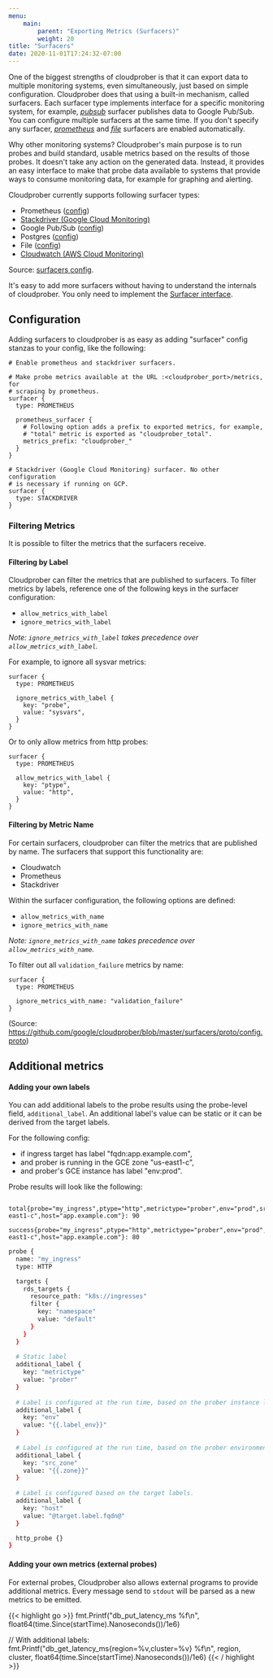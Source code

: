 ```yaml
---
menu:
    main:
        parent: "Exporting Metrics (Surfacers)"
        weight: 20
title: "Surfacers"
date: 2020-11-01T17:24:32-07:00
---
```

One of the biggest strengths of cloudprober is that it can export data to multiple monitoring systems, even simultaneously, just based on simple configuration. Cloudprober does that using a built-in mechanism, called surfacers. Each surfacer type implements interface for a specific monitoring system, for example, [_pubsub_](https://github.com/google/cloudprober/blob/master/surfacers/prometheus/proto/config.proto) surfacer publishes data to Google Pub/Sub. You can configure multiple surfacers at the same time. If you don't specify any surfacer, [_prometheus_](https://github.com/google/cloudprober/blob/master/surfacers/prometheus/proto/config.proto) and [_file_](https://github.com/google/cloudprober/blob/master/surfacers/file/proto/config.proto) surfacers are enabled automatically.

Why other monitoring systems? Cloudprober's main purpose is to run probes and build standard, usable metrics based on the results of those probes. It doesn't take any action on the generated data. Instead, it provides an easy interface to make that probe data available to systems that provide ways to consume monitoring data, for example for graphing and alerting.

Cloudprober currently supports following surfacer types:

* Prometheus ([config](https://github.com/google/cloudprober/blob/master/surfacers/prometheus/proto/config.proto))
* [Stackdriver (Google Cloud Monitoring)](/surfacers/stackdriver)
* Google Pub/Sub ([config](https://github.com/google/cloudprober/blob/master/surfacers/pubsub/proto/config.proto))
* Postgres ([config](https://github.com/google/cloudprober/blob/master/surfacers/postgres/proto/config.proto))
* File ([config](https://github.com/google/cloudprober/blob/master/surfacers/file/proto/config.proto))
* [Cloudwatch (AWS Cloud Monitoring)](/surfacers/cloudwatch)

Source: [surfacers config](https://github.com/google/cloudprober/blob/7bc30b62e42f3fe4e8a2fb8cd0e87ea18b73aeb8/surfacers/proto/config.proto#L14).

It's easy to add more surfacers without having to understand the internals of cloudprober. You only need to implement the [Surfacer interface](https://github.com/google/cloudprober/blob/7bc30b62e42f3fe4e8a2fb8cd0e87ea18b73aeb8/surfacers/surfacers.go#L87).

## Configuration

Adding surfacers to cloudprober is as easy as adding "surfacer" config stanzas to your config, like the following:

```shell
# Enable prometheus and stackdriver surfacers.

# Make probe metrics available at the URL :<cloudprober_port>/metrics, for
# scraping by prometheus.
surfacer {
  type: PROMETHEUS

  prometheus_surfacer {
    # Following option adds a prefix to exported metrics, for example,
    # "total" metric is exported as "cloudprober_total".
    metrics_prefix: "cloudprober_"
  }
}

# Stackdriver (Google Cloud Monitoring) surfacer. No other configuration
# is necessary if running on GCP.
surfacer {
  type: STACKDRIVER
}
```

### Filtering Metrics

It is possible to filter the metrics that the surfacers receive.

#### Filtering by Label

Cloudprober can filter the metrics that are published to surfacers. To filter metrics by labels, reference one of the following keys in the surfacer configuration:

- `allow_metrics_with_label`
- `ignore_metrics_with_label`

_Note: `ignore_metrics_with_label` takes precedence over `allow_metrics_with_label`._

For example, to ignore all sysvar metrics:

```
surfacer {
  type: PROMETHEUS

  ignore_metrics_with_label {
    key: "probe",
    value: "sysvars",
  }
}
```
Or to only allow metrics from http probes:

```
surfacer {
  type: PROMETHEUS

  allow_metrics_with_label {
    key: "ptype",
    value: "http",
  }
}
```

#### Filtering by Metric Name

For certain surfacers, cloudprober can filter the metrics that are published by name. The surfacers that support this functionality are:

- Cloudwatch
- Prometheus
- Stackdriver

Within the surfacer configuration, the following options are defined:

- `allow_metrics_with_name`
- `ignore_metrics_with_name`

_Note: `ignore_metrics_with_name` takes precedence over `allow_metrics_with_name`._

To filter out all `validation_failure` metrics by name:

```
surfacer {
  type: PROMETHEUS

  ignore_metrics_with_name: "validation_failure"
}
```
(Source: https://github.com/google/cloudprober/blob/master/surfacers/proto/config.proto)

## Additional metrics
#### Adding your own labels

 You can add additional labels to the probe results using the probe-level field, `additional_label`. An additional label's value can be static or it can be derived from the target labels.
 
For the following config:
   * if ingress target has label "fqdn:app.example.com",
   * and prober is running in the GCE zone "us-east1-c",
   * and prober's GCE instance has label "env:prod".
 
 Probe results will look like the following:
```
 total{probe="my_ingress",ptype="http",metrictype="prober",env="prod",src_zone="us-east1-c",host="app.example.com"}: 90
 success{probe="my_ingress",ptype="http",metrictype="prober",env="prod",src_zone="us-east1-c",host="app.example.com"}: 80
```

```bash
probe {
  name: "my_ingress"
  type: HTTP

  targets {
    rds_targets {
      resource_path: "k8s://ingresses"
      filter {
        key: "namespace"
        value: "default"
      }
    }
  }
  
  # Static label
  additional_label {
    key: "metrictype"
    value: "prober"
  }
  
  # Label is configured at the run time, based on the prober instance label (GCE).
  additional_label {
    key: "env"
    value: "{{.label_env}}"
  }
  
  # Label is configured at the run time, based on the prober environment (GCE).
  additional_label {
    key: "src_zone"
    value: "{{.zone}}"
  }
  
  # Label is configured based on the target labels.
  additional_label {
    key: "host"
    value: "@target.label.fqdn@"
  }

  http_probe {}
}
```


#### Adding your own metrics (external probes)

For external probes, Cloudprober also allows external programs to provide additional metrics.
Every message send to `stdout` will be parsed as a new metrics to be emitted.

{{< highlight go >}}
fmt.Printf("db_put_latency_ms %f\n", float64(time.Since(startTime).Nanoseconds())/1e6)

// With additional labels:
fmt.Printf("db_get_latency_ms{region=%v,cluster=%v} %f\n", region, cluster, float64(time.Since(startTime).Nanoseconds())/1e6)
{{< / highlight >}}


